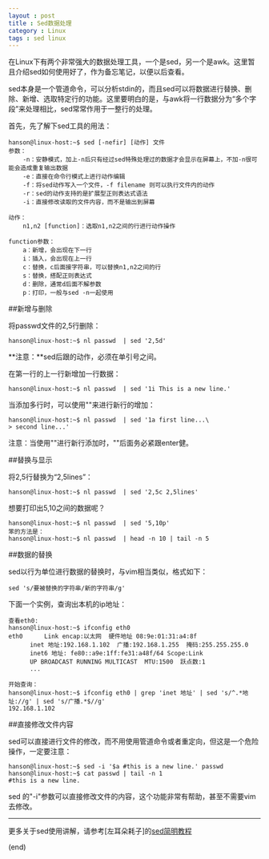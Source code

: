 ```yaml
---
layout : post
title : Sed数据处理
category : Linux
tags : sed linux
---
```

在Linux下有两个非常强大的数据处理工具，一个是sed，另一个是awk。这里暂且介绍sed如何使用好了，作为备忘笔记，以便以后查看。

sed本身是一个管道命令，可以分析stdin的，而且sed可以将数据进行替换、删除、新增、选取特定行的功能。这里要明白的是，与awk将一行数据分为“多个字段”来处理相比，sed常常作用于一整行的处理。

首先，先了解下sed工具的用法：

	hanson@linux-host:~$ sed [-nefir] [动作] 文件
	参数：
	    -n：安静模式，加上-n后只有经过sed特殊处理过的数据才会显示在屏幕上，不加-n很可能会造成重复输出数据
	    -e：直接在命令行模式上进行动作编辑
	    -f：将sed动作写入一个文件，-f filename 则可以执行文件内的动作
	    -r：sed的动作支持的是扩展型正则表达式语法
	    -i：直接修改读取的文件内容，而不是输出到屏幕

<!--more-->

	动作：
	    n1,n2 [function]：选取n1,n2之间的行进行动作操作
	
	function参数：
	    a：新增，会出现在下一行
	    i：插入，会出现在上一行
	    c：替换，c后面接字符串，可以替换n1,n2之间的行
	    s：替换，搭配正则表达式
	    d：删除，通常d后面不解参数
	    p：打印，一般与sed -n一起使用


##新增与删除

将passwd文件的2,5行删除：

	hanson@linux-host:~$ nl passwd  | sed '2,5d' 

**注意：**sed后跟的动作，必须在单引号之间。

在第一行的上一行新增加一行数据：

	hanson@linux-host:~$ nl passwd  | sed '1i This is a new line.'

当添加多行时，可以使用"\"来进行新行的增加：

	hanson@linux-host:~$ nl passwd  | sed '1a first line...\
	> second line...'

注意：当使用"\"进行新行添加时，"\"后面务必紧跟enter健。

##替换与显示

将2,5行替换为“2,5lines”：
	
	hanson@linux-host:~$ nl passwd  | sed '2,5c 2,5lines'

想要打印出5,10之间的数据呢？

	hanson@linux-host:~$ nl passwd  | sed '5,10p'
	笨的方法是：
	hanson@linux-host:~$ nl passwd  | head -n 10 | tail -n 5


##数据的替换

sed以行为单位进行数据的替换时，与vim相当类似，格式如下：

	sed 's/要被替换的字符串/新的字符串/g'

下面一个实例，查询出本机的ip地址：

	查看eth0:
	hanson@linux-host:~$ ifconfig eth0
	eth0      Link encap:以太网  硬件地址 08:9e:01:31:a4:8f  
		  inet 地址:192.168.1.102  广播:192.168.1.255  掩码:255.255.255.0
		  inet6 地址: fe80::a9e:1ff:fe31:a48f/64 Scope:Link
		  UP BROADCAST RUNNING MULTICAST  MTU:1500  跃点数:1
		  ...
	
	开始查询：
	hanson@linux-host:~$ ifconfig eth0 | grep 'inet 地址' | sed 's/^.*地址://g' | sed 's/广播.*$//g'
	192.168.1.102


##直接修改文件内容

sed可以直接进行文件的修改，而不用使用管道命令或者重定向，但这是一个危险操作，一定要注意：

	
	hanson@linux-host:~$ sed -i '$a #this is a new line.' passwd 
	hanson@linux-host:~$ cat passwd | tail -n 1
	#this is a new line.

sed 的"-i"参数可以直接修改文件的内容，这个功能非常有帮助，甚至不需要vim去修改。

---

更多关于sed使用讲解，请参考[左耳朵耗子]的[sed简明教程](http://coolshell.cn/articles/9104.html)


(end)
